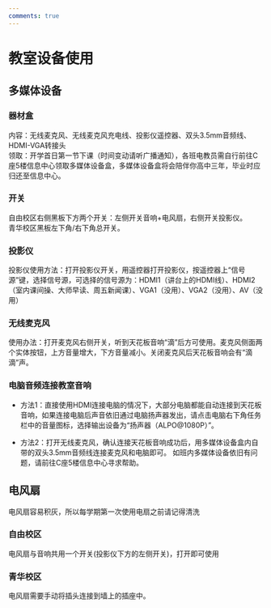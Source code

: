 ```yaml
---
comments: true
---
```


# 教室设备使用

## 多媒体设备

### 器材盒
内容：无线麦克风、无线麦克风充电线、投影仪遥控器、双头3.5mm音频线、HDMI-VGA转接头<br>
领取：开学首日第一节下课（时间变动请听广播通知），各班电教员需自行前往C座5楼信息中心领取多媒体设备盒，多媒体设备盒将会陪伴你高中三年，毕业时应归还至信息中心。


### 开关
自由校区右侧黑板下方两个开关：左侧开关音响+电风扇，右侧开关投影仪。<br>
青华校区黑板左下角/右下角总开关。<br>

### 投影仪
投影仪使用方法：打开投影仪开关，用遥控器打开投影仪，按遥控器上“信号源”键，选择信号源，可选择的信号源为：HDMI1（讲台上的HDMI线）、HDMI2（室内课间操、大师早读、周五新闻课）、VGA1（没用）、VGA2（没用）、AV（没用）

### 无线麦克风
使用办法：打开麦克风右侧开关，听到天花板音响“滴”后方可使用。麦克风侧面两个实体按钮，上方音量增大，下方音量减小。关闭麦克风后天花板音响会有“滴滴”声。

### 电脑音频连接教室音响

- 方法1：直接使用HDMI连接电脑的情况下，大部分电脑都能自动连接到天花板音响，如果连接电脑后声音依旧通过电脑扬声器发出，请点击电脑右下角任务栏中的音量图标，选择输出设备为“扬声器（ALPO@1080P）”。

- 方法2：打开无线麦克风，确认连接天花板音响成功后，用多媒体设备盒内自带的双头3.5mm音频线连接麦克风和电脑即可。
如班内多媒体设备依旧有问题，请前往C座5楼信息中心寻求帮助。

## 电风扇
电风扇容易积灰，所以每学期第一次使用电扇之前请记得清洗
### 自由校区
电风扇与音响共用一个开关(投影仪下方的左侧开关)，打开即可使用
### 青华校区
电风扇需要手动将插头连接到墙上的插座中。
